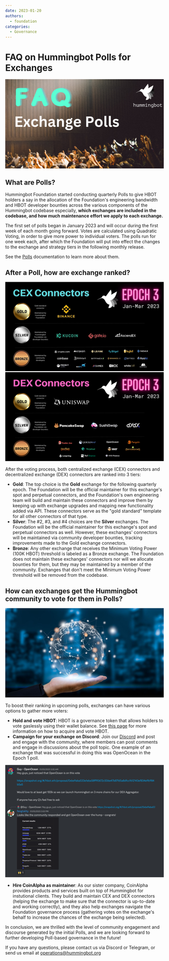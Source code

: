 ```yaml
---
date: 2023-01-20
authors:
  - foundation
categories:
  - Governance
---
```


# FAQ on Hummingbot Polls for Exchanges

![](./1-1.png)

## What are Polls?
Hummingbot Foundation started conducting quarterly Polls to give HBOT holders a say in the allocation of the Foundation's engineering bandwidth and HBOT developer bounties across the various components of the Hummingbot codebase especially, **which exchanges are included in the codebase, and how much maintenance effort we apply to each exchange.**

<!-- more -->

The first set of polls began in January 2023 and will occur during the first week of each month going forward. Votes are calculated using Quadratic Voting, in order to give more power to individual voters. The polls run for one week each, after which the Foundation will put into effect the changes to the exchange and strategy tiers in the following monthly release.

See the [Polls](/governance/polls.md) documentation to learn more about them.

## After a Poll, how are exchange ranked?

![](./Epoch-3-Polls-Recap.jpg)
![](./3-1.png)

After the voting process, both centralized exchange (CEX) connectors and decentralized exchange (DEX) connectors are ranked into 3 tiers:

- **Gold**: The top choice is the **Gold** exchange for the following quarterly epoch. The Foundation will be the official maintainer for this exchange's spot and perpetual connectors, and the Foundation's own engineering team will build and maintain these connectors and improve them by keeping up with exchange upgrades and mapping new functionality added via API. These connectors serve as the "gold standard" template for all other connectors of that type.
- **Silver**: The #2, #3, and #4 choices are the **Silver** exchanges. The Foundation will be the official maintainer for this exchange's spot and perpetual connectors as well. However, these exchanges' connectors will be maintained via community developer bounties, tracking improvements made to the Gold exchange connectors.
- **Bronze**: Any other exchange that receives the Minimum Voting Power (100K HBOT) threshold is labeled as a Bronze exchange. The Foundation does not maintain these exchanges' connectors nor will we allocate bounties for them, but they may be maintained by a member of the community. Exchanges that don't meet the Minimum Voting Power threshold will be removed from the codebase.

## How can exchanges get the Hummingbot community to vote for them in Polls?

![](Untitled-design--1-.jpg)

To boost their ranking in upcoming polls, exchanges can have various options to gather more voters:

- **Hold and vote HBOT**: HBOT is a governance token that allows holders to vote gaslessly using their wallet balance. See [this page](https://hummingbot.org/faq/#hbot-token) for more information on how to acquire and vote HBOT.
- **Campaign for your exchange on Discord**: Join our [Discord](https://discord.com/invite/hummingbot?ref=blog.hummingbot.org) and post and engage with the community, where members can post comments and engage in discussions about the poll topic. One example of an exchange that was successful in doing this was OpenOcean in the Epoch 1 poll.

![](./Screen-Shot-2023-01-20-at-9.16.43-AM.png)

- **Hire CoinAlpha as maintainer**: As our sister company, CoinAlpha provides products and services built on top of Hummingbot for instutional clients. They build and maintain CEX and DEX connectors (helping the exchange to make sure that the connector is up-to-date and working correctly), and they also help exchanges navigate the Foundation governance process (gathering votes on the exchange's behalf to increase the chances of the exchange being selected).


In conclusion, we are thrilled with the level of community engagement and discourse generated by the initial Polls, and we are looking forward to further developing Poll-based governance in the future!

If you have any questions, please contact us via Discord or Telegram, or send us email at operations@hummingbot.org